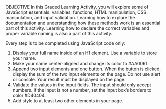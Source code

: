 OBJECTIVE 
In this Graded Learning Activity, you will explore some of JavaScript essentials: variables, 
functions, HTML manipulation, CSS manipulation, and input validation. Learning how to explore 
the documentation and understanding how these methods work is an essential part of this 
activity. Learning how to declare the correct variables and proper variable naming is also a part 
of this activity.

Every step is to be completed using JavaScript code only: 
1. Display your full name inside of an H1 element. Use a variable to store your name. 
2. Make your name center-aligned and change its color to #AA0061. 
3. Append two input elements and one button. When the button is clicked, display the 
sum of the two input elements on the page. Do not use alert or console. Your result 
must be displayed on the page. 
4. Validate the values in the input fields. The input should only accept numbers. If the 
input is not a number, set the input box’s borders to color #D40404. 
5. Add style to at least two other elements in your page. 
